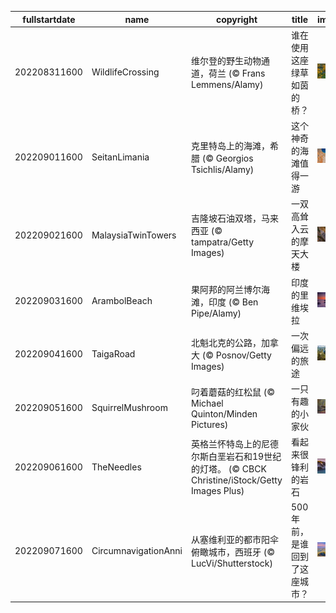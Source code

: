 |fullstartdate|name|copyright|title|image|
|--|--|--|--|--|
202208311600|WildlifeCrossing|维尔登的野生动物通道，荷兰 (© Frans Lemmens/Alamy)|谁在使用这座绿草如茵的桥？|![](/zh-CN/2022/09/202208311600WildlifeCrossing.jpg)|
202209011600|SeitanLimania|克里特岛上的海滩，希腊 (© Georgios Tsichlis/Alamy)|这个神奇的海滩值得一游|![](/zh-CN/2022/09/202209011600SeitanLimania.jpg)|
202209021600|MalaysiaTwinTowers|吉隆坡石油双塔，马来西亚 (© tampatra/Getty Images)|一双高耸入云的摩天大楼|![](/zh-CN/2022/09/202209021600MalaysiaTwinTowers.jpg)|
202209031600|ArambolBeach|果阿邦的阿兰博尔海滩，印度 (© Ben Pipe/Alamy)|印度的里维埃拉|![](/zh-CN/2022/09/202209031600ArambolBeach.jpg)|
202209041600|TaigaRoad|北魁北克的公路，加拿大 (© Posnov/Getty Images)|一次偏远的旅途|![](/zh-CN/2022/09/202209041600TaigaRoad.jpg)|
202209051600|SquirrelMushroom|叼着蘑菇的红松鼠 (© Michael Quinton/Minden Pictures)|一只有趣的小家伙|![](/zh-CN/2022/09/202209051600SquirrelMushroom.jpg)|
202209061600|TheNeedles|英格兰怀特岛上的尼德尔斯白垩岩石和19世纪的灯塔。 (© CBCK Christine/iStock/Getty Images Plus)|看起来很锋利的岩石|![](/zh-CN/2022/09/202209061600TheNeedles.jpg)|
202209071600|CircumnavigationAnni|从塞维利亚的都市阳伞俯瞰城市，西班牙 (© LucVi/Shutterstock)|500年前，是谁回到了这座城市？|![](/zh-CN/2022/09/202209071600CircumnavigationAnni.jpg)|
